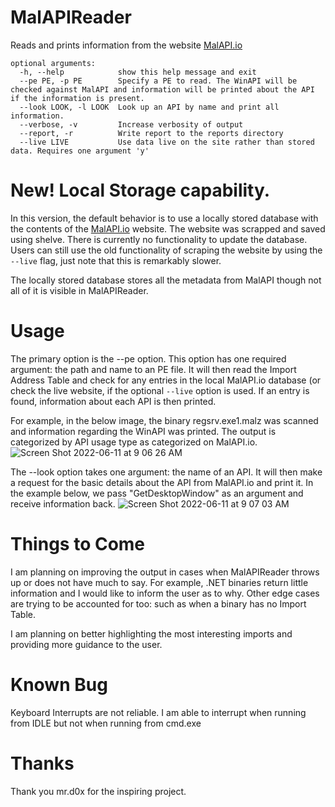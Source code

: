 # MalAPIReader
Reads and prints information from the website [MalAPI.io](https://malapi.io/)

``` 
optional arguments:
  -h, --help            show this help message and exit
  --pe PE, -p PE        Specify a PE to read. The WinAPI will be checked against MalAPI and information will be printed about the API if the information is present.
  --look LOOK, -l LOOK  Look up an API by name and print all information.
  --verbose, -v         Increase verbosity of output
  --report, -r          Write report to the reports directory
  --live LIVE           Use data live on the site rather than stored data. Requires one argument 'y'
```
# New! Local Storage capability.
In this version, the default behavior is to use a locally stored database with the contents of the [MalAPI.io](https://malapi.io/) website. The website was scrapped and saved using shelve. There is currently no functionality to update the database. Users can still use the old functionality of scraping the website by using the `--live` flag, just note that this is remarkably slower.

The locally stored database stores all the metadata from MalAPI though not all of it is visible in MalAPIReader.

# Usage

  The primary option is the --pe option. This option has one required argument: the path and name to an PE file. It will then read the Import Address Table and check for any entries in the local MalAPI.io database (or check the live website, if the optional `--live` option is used. If an entry is found, information about each API is then printed.
  
  For example, in the below image, the binary regsrv.exe1.malz was scanned and information regarding the WinAPI was printed. The output is categorized by API usage type as categorized on MalAPI.io.
![Screen Shot 2022-06-11 at 9 06 26 AM](https://user-images.githubusercontent.com/77356206/173189283-b9f4a463-e423-4e20-9a64-399e5c92f9d5.png)



  The --look option takes one argument: the name of an API. It will then make a request for the basic details about the API from MalAPI.io and print it. In the example below, we pass "GetDesktopWindow" as an argument and receive information back.
![Screen Shot 2022-06-11 at 9 07 03 AM](https://user-images.githubusercontent.com/77356206/173189292-1e48b438-317e-4be8-9b3c-3a096f6f6cfb.png)


# Things to Come
I am planning on improving the output in cases when MalAPIReader throws up or does not have much to say. For example, .NET binaries return little information and I would like to inform the user as to why. Other edge cases are trying to be accounted for too: such as when a binary has no Import Table.

I am planning on better highlighting the most interesting imports and providing more guidance to the user.

# Known Bug
Keyboard Interrupts are not reliable. I am able to interrupt when running from IDLE but not when running from cmd.exe


# Thanks
Thank you mr.d0x for the inspiring project.
